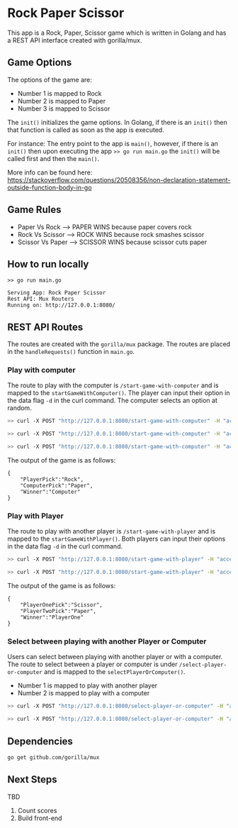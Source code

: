 # Rock Paper Scissor

This app is a Rock, Paper, Scissor game which is written in Golang and has a REST API interface created with gorilla/mux.

## Game Options

The options of the game are:

* Number 1 is mapped to Rock
* Number 2 is mapped to Paper
* Number 3 is mapped to Scissor

The `init()` initializes the game options. In Golang, if there is an `init()` then that function is called as soon as the app is executed.

For instance: The entry point to the app is `main()`, however, if there is an `init()` then upon executing the app `>> go run main.go` the `init()` will be called first and then the `main()`.

More info can be found here: https://stackoverflow.com/questions/20508356/non-declaration-statement-outside-function-body-in-go

## Game Rules

* Paper Vs Rock --> PAPER WINS because paper covers rock
* Rock Vs Scissor --> ROCK WINS because rock smashes scissor
* Scissor Vs Paper --> SCISSOR WINS because scissor cuts paper

## How to run locally

```
>> go run main.go

Serving App: Rock Paper Scissor
Rest API: Mux Routers
Running on: http://127.0.0.1:8080/
```

## REST API Routes

The routes are created with the `gorilla/mux` package. The routes are placed in the `handleRequests()` function in `main.go`.

### Play with computer

The route to play with the computer is `/start-game-with-computer` and is mapped to the `startGameWithComputer()`. The player can input their option in the data flag `-d` in the curl command. The computer selects an option at random.


```bash
>> curl -X POST "http://127.0.0.1:8080/start-game-with-computer" -H "accept: application/json" -H "Content-Type: application/json" -d "{\"UserInput\": 1}"

>> curl -X POST "http://127.0.0.1:8080/start-game-with-computer" -H "accept: application/json" -H "Content-Type: application/json" -d "{\"UserInput\": 2}"

>> curl -X POST "http://127.0.0.1:8080/start-game-with-computer" -H "accept: application/json" -H "Content-Type: application/json" -d "{\"UserInput\": 3}"

```

The output of the game is as follows:

````
{
    "PlayerPick":"Rock",
    "ComputerPick":"Paper",
    "Winner":"Computer"
}
````

### Play with Player

The route to play with another player is `/start-game-with-player` and is mapped to the `startGameWithPlayer()`. Both players can input their options in the data flag `-d` in the curl command.

```bash
>> curl -X POST "http://127.0.0.1:8080/start-game-with-player" -H "accept: application/json" -H "Content-Type: application/json" -d "{\"UserInputOne\": 1, \"UserInputTwo\": 2}"

>> curl -X POST "http://127.0.0.1:8080/start-game-with-player" -H "accept: application/json" -H "Content-Type: application/json" -d "{\"UserInputOne\": 3, \"UserInputTwo\": 2}"

```

The output of the game is as follows:

```
{
    "PlayerOnePick":"Scissor",
    "PlayerTwoPick":"Paper",
    "Winner":"PlayerOne"
}
```

### Select between playing with another Player or Computer

Users can select between playing with another player or with a computer. The route to select between a player or computer is under `/select-player-or-computer` and is mapped to the `selectPlayerOrComputer()`.

* Number 1 is mapped to play with another player
* Number 2 is mapped to play with a computer

```bash
>> curl -X POST "http://127.0.0.1:8080/select-player-or-computer" -H "accept: application/json" -H "Content-Type: application/json" -d "{\"UserInput\": 1}"

>> curl -X POST "http://127.0.0.1:8080/select-player-or-computer" -H "accept: application/json" -H "Content-Type: application/json" -d "{\"UserInput\": 2}"
```

## Dependencies

```bash
go get github.com/gorilla/mux
```

## Next Steps

TBD

1. Count scores
2. Build front-end
